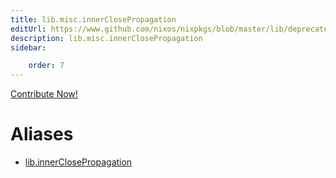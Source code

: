 ```yaml
---
title: lib.misc.innerClosePropagation
editUrl: https://www.github.com/nixos/nixpkgs/blob/master/lib/deprecated.nix#L143C27
description: lib.misc.innerClosePropagation
sidebar:

    order: 7
---
```


<a href="https://www.github.com/nixos/nixpkgs/blob/master/lib/deprecated.nix#L143C27">Contribute Now!</a>


# Aliases

- [lib.innerClosePropagation](/nix-doc-comments/reference/lib/lib-innerClosePropagation)


